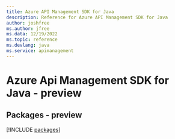 ```yaml
---
title: Azure API Management SDK for Java
description: Reference for Azure API Management SDK for Java
author: joshfree
ms.author: jfree
ms.data: 12/19/2022
ms.topic: reference
ms.devlang: java
ms.service: apimanagement
---
```

# Azure Api Management SDK for Java - preview
## Packages - preview
[!INCLUDE [packages](api-management-index.md)]